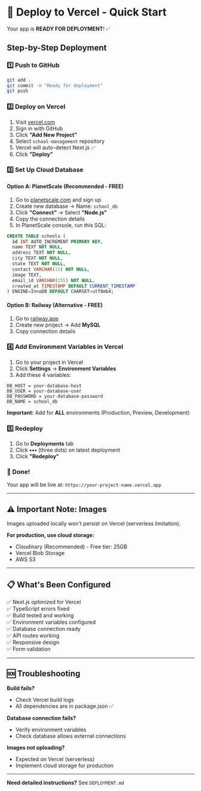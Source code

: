 # 🚀 Deploy to Vercel - Quick Start

Your app is **READY FOR DEPLOYMENT**! ✅

## Step-by-Step Deployment

### 1️⃣ Push to GitHub

```bash
git add .
git commit -m "Ready for deployment"
git push
```

### 2️⃣ Deploy on Vercel

1. Visit [vercel.com](https://vercel.com)
2. Sign in with GitHub
3. Click **"Add New Project"**
4. Select `school-management` repository
5. Vercel will auto-detect Next.js ✅
6. Click **"Deploy"**

### 3️⃣ Set Up Cloud Database

#### Option A: PlanetScale (Recommended - FREE)

1. Go to [planetscale.com](https://planetscale.com) and sign up
2. Create new database → Name: `school_db`
3. Click **"Connect"** → Select **"Node.js"**
4. Copy the connection details
5. In PlanetScale console, run this SQL:

```sql
CREATE TABLE schools (
  id INT AUTO_INCREMENT PRIMARY KEY,
  name TEXT NOT NULL,
  address TEXT NOT NULL,
  city TEXT NOT NULL,
  state TEXT NOT NULL,
  contact VARCHAR(15) NOT NULL,
  image TEXT,
  email_id VARCHAR(255) NOT NULL,
  created_at TIMESTAMP DEFAULT CURRENT_TIMESTAMP
) ENGINE=InnoDB DEFAULT CHARSET=utf8mb4;
```

#### Option B: Railway (Alternative - FREE)

1. Go to [railway.app](https://railway.app)
2. Create new project → Add **MySQL**
3. Copy connection details

### 4️⃣ Add Environment Variables in Vercel

1. Go to your project in Vercel
2. Click **Settings** → **Environment Variables**
3. Add these 4 variables:

```
DB_HOST = your-database-host
DB_USER = your-database-user
DB_PASSWORD = your-database-password
DB_NAME = school_db
```

**Important:** Add for **ALL** environments (Production, Preview, Development)

### 5️⃣ Redeploy

1. Go to **Deployments** tab
2. Click **•••** (three dots) on latest deployment
3. Click **"Redeploy"**

### 🎉 Done!

Your app will be live at: `https://your-project-name.vercel.app`

---

## ⚠️ Important Note: Images

Images uploaded locally won't persist on Vercel (serverless limitation).

**For production, use cloud storage:**
- Cloudinary (Recommended) - Free tier: 25GB
- Vercel Blob Storage
- AWS S3

---

## 📋 What's Been Configured

✅ Next.js optimized for Vercel  
✅ TypeScript errors fixed  
✅ Build tested and working  
✅ Environment variables configured  
✅ Database connection ready  
✅ API routes working  
✅ Responsive design  
✅ Form validation  

---

## 🆘 Troubleshooting

**Build fails?**
- Check Vercel build logs
- All dependencies are in package.json ✅

**Database connection fails?**
- Verify environment variables
- Check database allows external connections

**Images not uploading?**
- Expected on Vercel (serverless)
- Implement cloud storage for production

---

**Need detailed instructions?** See `DEPLOYMENT.md`
